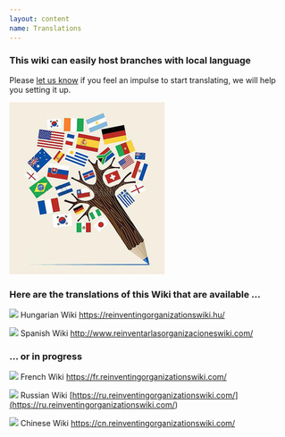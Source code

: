 ```yaml
---
layout: content
name: Translations
---
```

### This wiki can easily host branches with local language

Please [let us know](https://reinventingorganizationswiki.com/pages/how-can-you-contribute/) if you feel an impulse to start translating, we will help you setting it up.

![](/media/languages-write.jpg)

### Here are the translations of this Wiki that are available …

![](/media/flaghungary.ico)      Hungarian Wiki <https://reinventingorganizationswiki.hu/>

![](/media/flagspain.ico)      Spanish Wiki <http://www.reinventarlasorganizacioneswiki.com/>

### … or in progress

![](/media/flagfrance.ico)      French Wiki <https://fr.reinventingorganizationswiki.com/>

![](/media/flagrussia.ico)      Russian Wiki [https://ru.reinventingorganizationswiki.com/](<https://ru.reinventingorganizationswiki.com/>)

![](/media/flagchina.ico)       Chinese Wiki <https://cn.reinventingorganizationswiki.com/>